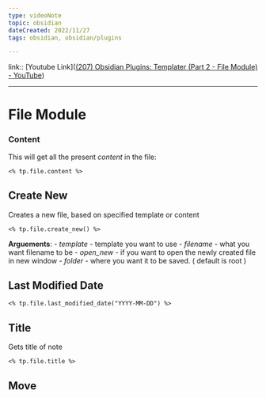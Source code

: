 ```yaml
---
type: videoNote
topic: obsidian
dateCreated: 2022/11/27
tags: obsidian, obsidian/plugins

---
```

link::  [Youtube Link]([(207) Obsidian Plugins: Templater (Part 2 - File Module) - YouTube](https://www.youtube.com/watch?v=LjdJbknTjm4))



_____

# File Module

### Content

This will get all the present *content* in the file:

```
<% tp.file.content %>
```


## Create New

Creates a new file, based on specified template or content

```
<% tp.file.create_new() %>
```

**Arguements**: 
	- *template* - template you want to use
	- *filename* - what you want filename to be
	- *open_new* - if you want to open the newly created file in new window
	- *folder* - where you want it to be saved. ( default is root )


## Last Modified Date

```
<% tp.file.last_modified_date("YYYY-MM-DD") %>
```


## Title

Gets title of note

```
<% tp.file.title %>
```


## Move
